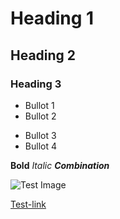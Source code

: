 # Heading 1
## Heading 2
### Heading 3

* Bullot 1
* Bullot 2

- Bullot 3
- Bullot 4

**Bold** *Italic* ***Combination***

![Test Image](https://picsum.photos/200)

[Test-link](https://example.com)
